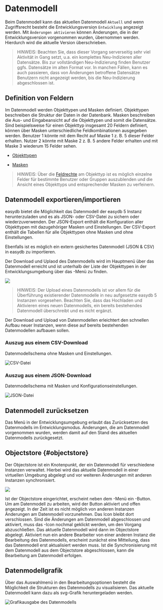 # Datenmodell

Beim Datenmodell kann das aktuellen Datenmodell <code class="tab">Aktuell</code> und wenn Zugriffsrecht besteht die Entwicklungsversion <code class="tab">Entwicklung</code> angezeigt werden. Mit <code class="button">Änderungen aktivieren</code> können Änderungen, die in der Entwicklungsversion vorgenommen wurden, übernommen werden. Hierdurch wird die aktuelle Version überschrieben.

> HINWEIS: Beachten Sie, dass dieser Vorgang serverseitig sehr viel Aktivität in Gang setzt, u.a. ein komplettes Neu-Indizieren aller Datensätze. Bis zur vollständigen Neu-Indizierung finden Benutzer ggfs. Datensätze im alten Format vor. In manchen Fällen, kann es auch passieren, dass von Änderungen betroffene Datensätze Benutzern nicht angezeigt werden, bis die Neu-Indizierung abgeschlossen ist.

## Definition von Feldern

Im Datenmodell werden Objekttypen und Masken definiert. Objekttypen beschreiben die Struktur der Daten in der Datenbank. Masken beschreiben die Aus- und Eingabeansicht auf die Objekttypen und somit die Datensätze. Sind beispielsweise für einen Objekttyp insgesamt 20 Feldern definiert, können über Masken unterschiedliche Feldkombinationen ausgegeben werden. Benutzer 1 könnte mit dem Recht auf Maske 1 z. B. 5 dieser Felder erhalten. Nutzer 2 könnte mit Maske 2 z. B. 5 andere Felder erhalten und mit  Maske 3 wiederum 15 Felder sehen.

* [Objekttypen](objecttype/objecttype.html)

* [Masken](mask/mask.html)

> HINWEIS: Über die [Feldrechte](../../rightsmanagement/objecttypes/objecttypes.html#fieldrights) am Objekttyp ist es möglich einzelne Felder für bestimmte Benutzer oder Gruppen auszublenden und die Ansicht eines Objekttyps und entsprechender Masken zu verfeinern.  

## Datenmodell exportieren/importieren

easydb bietet die Möglichkeit das Datenmodell der easydb 5 Instanz herunterzuladen und es als JSON- oder CSV-Datei zu sichern oder wiederzuverwenden. Der JSON-Export enthält die Konfiguration aller Objekttypen mit dazugehöriger Masken und Einstellungen. Der CSV-Export enthält die Tabellen für alle Objekttypen ohne Masken und ohne Einstellungen.

Ebenfalls ist es möglich ein extern gesichertes Datenmodell (JSON & CSV) in easydb zu importieren. 

Der Download und Uplaod des Datenmodells wird im Hauptmenü über das Datenmodell erreicht und ist unterhalb der Liste der Objekttypen in der Entwicklungsumgebung über das <i class="fa fa-cog"></i>-Menü zu finden. 

![](datamodel_load_de.jpg)

> HINWEIS: Der Upload eines Datenmodells ist vor allem für die Überführung existierender Datenmodelle in neu aufgesetzte easydb 5 Instanzen vorgesehen. Beachten Sie, dass das Hochladen und Aktivieren eines neuen Datenmodells, ein bereits bestehendes Datenmodell überschreibt und es nicht ergänzt.

Der Download und Upload von Datenmodellen erleichtert den schnellen Aufbau neuer Instanzen, wenn diese auf bereits bestehenden Datenmodellen aufbauen sollen.

### Auszug aus einem CSV-Download

Datenmodellschema ohne Masken und Einstellungen.

![CSV-Datei](csv_example.jpg)

### Auszug aus einem JSON-Download

Datenmodellschema mit Masken und Konfigurationseinstellungen.

![JSON-Datei](json_example.jpg)


## Datenmodell zurücksetzen

Das Menü in der Entwicklungsumgebung erlaubt das Zurücksetzen des Datenmodells im Entwicklungsmodus. Änderungen, die am Datenmodell vorgenommen wurden, werden damit auf den Stand des aktuellen Datenmodells zurückgesetzt. 

## Objectstore {#objectstore}

Der Objectstore ist ein Knotenpunkt, der ein Datenmodell für verschiedene Instanzen verwaltet. Hierbei wird das aktuelle Datenmodell in einer virtuellen Umgebung abgelegt und vor weiteren Änderungen mit anderen Instanzen synchronisiert.

![](objectstore_de.jpg)

Ist der Objectstore eingerichtet, erscheint neben dem <i class="fa fa-cog"> </i>-Menü ein <i class="fa fa-lock"> </i>-Button. Um am Datenmodell zu arbeiten, wird der Button aktiviert und offen <i class="fa fa-unlock"> </i> angezeigt. In der Zeit ist es nicht möglich von anderen Instanzen Änderungen am Datenmodell vorzunehmen. Das Icon bleibt dort verschlossen. Sind die Änderungen am Datenmodell abgeschlossen und aktiviert, muss das <i class="fa fa-unlock"> </i>-Icon nochmal geklickt werden, um den Vorgang abzuschließen. Das aktuelle Datenmodell wird dann im Objectstore abgelegt. Aktiviert nun ein andere Bearbeiter von einer anderen Instanz die Bearbeitung des Datenmodells, erscheint zunächst eine Mitteilung, dass das Datenmodell erst aktualisiert werden muss. Ist die Synchronisierung mit dem Datenmodell aus dem Objectstore abgeschlossen, kann die Bearbeitung am Datenmodell erfolgen.

## Datenmodellgrafik

Über das Auswahlmenü in den Bearbeitungsoptionen besteht die Möglichkeit die Strukturen des Datenmodells zu visualisieren. Das aktuelle Datenmodell kann dazu als svg-Grafik heruntergeladen werden.

![Grafikausgabe des Datenmodells](svg_datamodel.jpg)